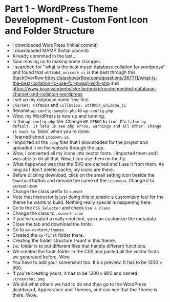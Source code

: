 # Part 1 - WordPress Theme Development - Custom Font Icon and Folder Structure 
- I downloaded WordPress (Initial commit)
- I downloaded MAMP (Initial commit)
- Already commited in the last...
- Now moving on to making some changes. 
- I searched for "what is the best mysql database collation for wordpress" and found that `utf8mb4_unicode_ci` is the best through this StackOverflow https://stackoverflow.com/questions/367711/what-is-the-best-collation-to-use-for-mysql-with-php and https://www.bramvandenbulcke.be/en/kb/recommended-database-charset-and-collation-wordpress
- I set up my database name `my-first
- `Charset: utf8mb4` and `Collation: utf8mb4_unicode_ci`
- Rename `wp-config-sample.php` to `wp-config.php`
- Wow, my WordPress is now up and running.
- In the `wp-config.php` file. Change `WP_DEBUG` to `true`. It's `false by default. It lets us see php erros, warnings and all other. Change it back to `false` when you're done.
- I learned about `icomoon.io`.
- I imported all the `.svg` files that I downloaded for the project and uploaded it on the website through the app.
- Wow, I converted all my icons into vector fonts. I imported them and I was able to do all that. Now, I can use them on the fly. 
- What happened was that the SVG are cached and I use it from them. As long as I don't delete cache, my icons are there.
- Before clicking download, click on the small setting icon beside the `Download` button and remove the name of the `iconmoon`. Change it to sunset-icon
- Change the class prefix to `sunset`
- Note that Instructor is just doing this to enable a customized feel for the theme he wants to build. Nothing really special is happening here.
- Go to the `CSS Selector` and check `Use a class`
- Change the class to `.sunset-icon`
- If you've created a really cool font, you can customize the metadata. 
- Close the tab and download the fonts.
- Go to `wp-content/themes`
- Created the `my-first` folder there.
- Creating the folder structure I want in this theme. 
- `inc` folder is to put different files that handle different functions.
- We created the fonts folder in the CSS and pasted all the vector fonts we generated before. Wow. 
- You have to add your screenshot too. It's a preview. It has to be 1200 x 900.
- If you're creating yours, it has to be 1200 x 900 and named `screenshot.png` 
- We did what others we had to do and then go to the WordPress dashboard, Appearance and Themes, and can see that the Theme is there. Wow.